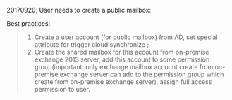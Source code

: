 20170920; User needs to create a public mailbox:

Best practices: 

> 1. Create a user account (for public mailbox) from AD, set special attribute for trigger cloud synchronize ;
> 2. Create the shared mailbox for this account from on-premise exchange 2013 server, add this account to some permission group(important, only exchange mailbox account create from on-premise exchange server can add to the permission group which create from on-premise exchange server), assign full access permission to user.
